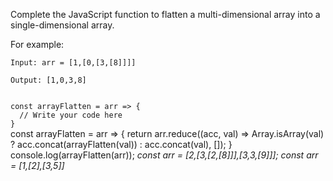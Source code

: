 Complete the JavaScript function to flatten a multi-dimensional array into a single-dimensional array.

For example:

```text
Input: arr = [1,[0,[3,[8]]]]

Output: [1,0,3,8]
```

<codeblock language="javascript" type="exercise" testMode="multipleInput">
<code>
const arrayFlatten = arr => {
  // Write your code here
}
</code>

<solution>
const arrayFlatten = arr => {
  return arr.reduce((acc, val) => Array.isArray(val) ? acc.concat(arrayFlatten(val)) : acc.concat(val), []);
}
</solution>

<testcases>
<caller>
console.log(arrayFlatten(arr));
</caller>
<testcase>
<i>
const arr = [2,[3,[2,[8]]],[3,3,[9]]];
</i>
</testcase>
<testcase>
<i>
const arr = [1,[2],[3,5]]
</i>
</testcase>
</testcases>
</codeblock>
